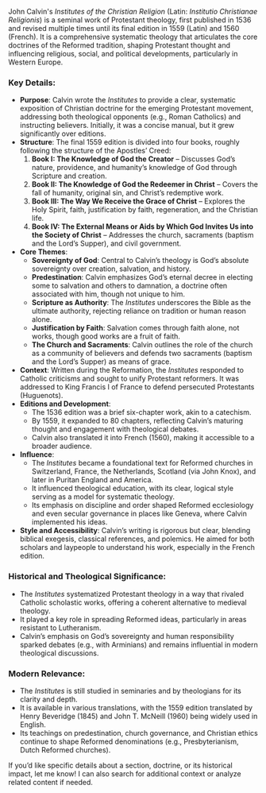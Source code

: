 John Calvin's *Institutes of the Christian Religion* (Latin: *Institutio Christianae Religionis*) is a seminal work of Protestant theology, first published in 1536 and revised multiple times until its final edition in 1559 (Latin) and 1560 (French). It is a comprehensive systematic theology that articulates the core doctrines of the Reformed tradition, shaping Protestant thought and influencing religious, social, and political developments, particularly in Western Europe.

### Key Details:
- **Purpose**: Calvin wrote the *Institutes* to provide a clear, systematic exposition of Christian doctrine for the emerging Protestant movement, addressing both theological opponents (e.g., Roman Catholics) and instructing believers. Initially, it was a concise manual, but it grew significantly over editions.
- **Structure**: The final 1559 edition is divided into four books, roughly following the structure of the Apostles’ Creed:
  1. **Book I: The Knowledge of God the Creator** – Discusses God’s nature, providence, and humanity’s knowledge of God through Scripture and creation.
  2. **Book II: The Knowledge of God the Redeemer in Christ** – Covers the fall of humanity, original sin, and Christ’s redemptive work.
  3. **Book III: The Way We Receive the Grace of Christ** – Explores the Holy Spirit, faith, justification by faith, regeneration, and the Christian life.
  4. **Book IV: The External Means or Aids by Which God Invites Us into the Society of Christ** – Addresses the church, sacraments (baptism and the Lord’s Supper), and civil government.
- **Core Themes**:
  - **Sovereignty of God**: Central to Calvin’s theology is God’s absolute sovereignty over creation, salvation, and history.
  - **Predestination**: Calvin emphasizes God’s eternal decree in electing some to salvation and others to damnation, a doctrine often associated with him, though not unique to him.
  - **Scripture as Authority**: The *Institutes* underscores the Bible as the ultimate authority, rejecting reliance on tradition or human reason alone.
  - **Justification by Faith**: Salvation comes through faith alone, not works, though good works are a fruit of faith.
  - **The Church and Sacraments**: Calvin outlines the role of the church as a community of believers and defends two sacraments (baptism and the Lord’s Supper) as means of grace.
- **Context**: Written during the Reformation, the *Institutes* responded to Catholic criticisms and sought to unify Protestant reformers. It was addressed to King Francis I of France to defend persecuted Protestants (Huguenots).
- **Editions and Development**:
  - The 1536 edition was a brief six-chapter work, akin to a catechism.
  - By 1559, it expanded to 80 chapters, reflecting Calvin’s maturing thought and engagement with theological debates.
  - Calvin also translated it into French (1560), making it accessible to a broader audience.
- **Influence**:
  - The *Institutes* became a foundational text for Reformed churches in Switzerland, France, the Netherlands, Scotland (via John Knox), and later in Puritan England and America.
  - It influenced theological education, with its clear, logical style serving as a model for systematic theology.
  - Its emphasis on discipline and order shaped Reformed ecclesiology and even secular governance in places like Geneva, where Calvin implemented his ideas.
- **Style and Accessibility**: Calvin’s writing is rigorous but clear, blending biblical exegesis, classical references, and polemics. He aimed for both scholars and laypeople to understand his work, especially in the French edition.

### Historical and Theological Significance:
- The *Institutes* systematized Protestant theology in a way that rivaled Catholic scholastic works, offering a coherent alternative to medieval theology.
- It played a key role in spreading Reformed ideas, particularly in areas resistant to Lutheranism.
- Calvin’s emphasis on God’s sovereignty and human responsibility sparked debates (e.g., with Arminians) and remains influential in modern theological discussions.

### Modern Relevance:
- The *Institutes* is still studied in seminaries and by theologians for its clarity and depth.
- It is available in various translations, with the 1559 edition translated by Henry Beveridge (1845) and John T. McNeill (1960) being widely used in English.
- Its teachings on predestination, church governance, and Christian ethics continue to shape Reformed denominations (e.g., Presbyterianism, Dutch Reformed churches).

If you’d like specific details about a section, doctrine, or its historical impact, let me know! I can also search for additional context or analyze related content if needed.